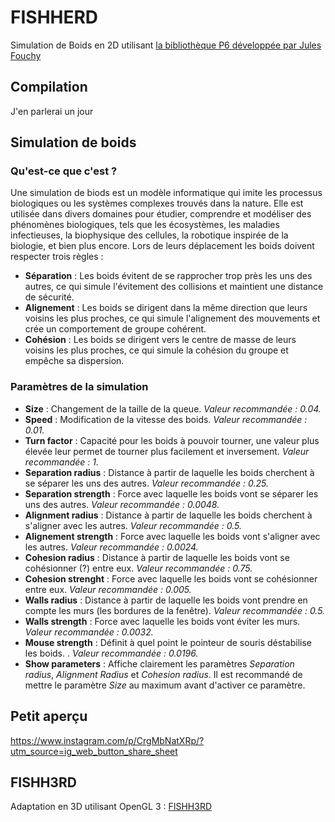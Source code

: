 # FISHHERD
Simulation de Boids en 2D utilisant [la bibliothèque P6 développée par Jules Fouchy](https://github.com/JulesFouchy/p6)

## Compilation
J'en parlerai un jour

## Simulation de boids
### Qu'est-ce que c'est ?
Une simulation de biods est un modèle informatique qui imite les processus biologiques ou les systèmes complexes trouvés dans la nature. Elle est utilisée dans divers domaines pour étudier, comprendre et modéliser des phénomènes biologiques, tels que les écosystèmes, les maladies infectieuses, la biophysique des cellules, la robotique inspirée de la biologie, et bien plus encore.
Lors de leurs déplacement les boids doivent respecter trois règles : 
- **Séparation** : Les boids évitent de se rapprocher trop près les uns des autres, ce qui simule l'évitement des collisions et maintient une distance de sécurité.
- **Alignement** : Les boids se dirigent dans la même direction que leurs voisins les plus proches, ce qui simule l'alignement des mouvements et crée un comportement de groupe cohérent.
- **Cohésion** : Les boids se dirigent vers le centre de masse de leurs voisins les plus proches, ce qui simule la cohésion du groupe et empêche sa dispersion.

### Paramètres de la simulation
- **Size** : Changement de la taille de la queue. *Valeur recommandée : 0.04.*
- **Speed** : Modification de la vitesse des boids. *Valeur recommandée : 0.01.*
- **Turn factor** : Capacité pour les boids à pouvoir tourner, une valeur plus élevée leur permet de tourner plus facilement et inversement. *Valeur recommandée : 1.*
- **Separation radius** : Distance à partir de laquelle les boids cherchent à se séparer les uns des autres. *Valeur recommandée : 0.25.*
- **Separation strength** : Force avec laquelle les boids vont se séparer les uns des autres. *Valeur recommandée : 0.0048.*
- **Alignment radius** : Distance à partir de laquelle les boids cherchent à s'aligner avec les autres. *Valeur recommandée : 0.5.*
- **Alignement strength** : Force avec laquelle les boids vont s'aligner avec les autres. *Valeur recommandée : 0.0024.*
- **Cohesion radius** : Distance à partir de laquelle les boids vont se cohésionner (?) entre eux. *Valeur recommandée : 0.75.*
- **Cohesion strenght** : Force avec laquelle les boids vont se cohésionner entre eux. *Valeur recommandée : 0.005.*
- **Walls radius** : Distance à partir de laquelle les boids vont prendre en compte les murs (les bordures de la fenêtre). *Valeur recommandée : 0.5.*
- **Walls strength** : Force avec laquelle les boids vont éviter les murs. *Valeur recommandée : 0.0032.*
- **Mouse strength** : Définit à quel point le pointeur de souris déstabilise les boids. . *Valeur recommandée : 0.0196.*
- **Show parameters** : Affiche clairement les paramètres *Separation radius*, *Alignment Radius* et *Cohesion radius*. Il est recommandé de mettre le paramètre *Size* au maximum avant d'activer ce paramètre. 

## Petit aperçu
https://www.instagram.com/p/CrgMbNatXRp/?utm_source=ig_web_button_share_sheet

## FISHH3RD
Adaptation en 3D utilisant OpenGL 3 : [FISHH3RD](https://github.com/DANLCARTON/fishh3rd)
